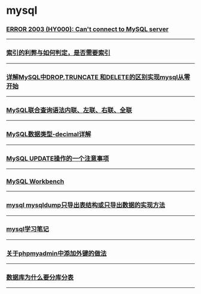mysql
=====

### [ERROR 2003 (HY000): Can't connect to MySQL server](can-not-connect)

---

### [索引的利弊与如何判定，是否需要索引](dbi)

---

### [详解MySQL中DROP,TRUNCATE 和DELETE的区别实现mysql从零开始](drop-truncate-delete)

---

### [MySQL联合查询语法内联、左联、右联、全联](join)

---

### [MySQL数据类型-decimal详解](mysql-decimal)

---

### [MySQL UPDATE操作的一个注意事项](mysql-update)

---

### [MySQL Workbench](mysql-workbench)

---

### [mysql mysqldump只导出表结构或只导出数据的实现方法](mysqldump-part)

---

### [mysql学习笔记](note)

---

### [关于phpmyadmin中添加外键的做法](phpmyadmin-fk)

---

### [数据库为什么要分库分表](sub-table-reason)

---
